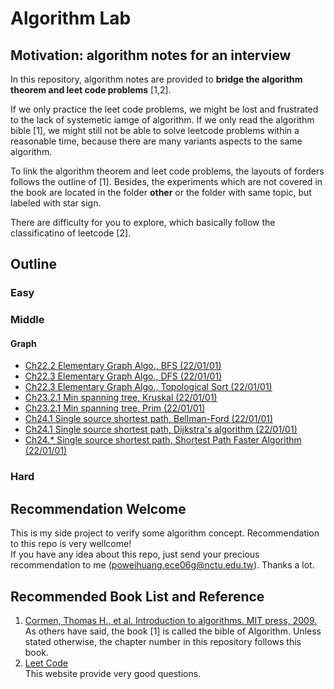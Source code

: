 ﻿# Algorithm Lab

## Motivation: algorithm notes for an interview
In this repository, algorithm notes are provided to **bridge the algorithm theorem and leet code problems** [1,2].

If we only practice the leet code problems, we might be lost and frustrated to the lack of systemetic iamge of algorithm.
If we only read the algorithm bible [1], we might still not be able to solve leetcode problems within a reasonable time, because there are many variants aspects to the same algorithm. 

To link the algorithm theorem and leet code problems, the layouts of forders follows the outline of [1]. Besides, the experiments which are not covered in the book are located in the folder **other** or the folder with same topic, but labeled with star sign.

There are difficulty for you to explore, which basically follow the classificatino of leetcode [2].

## Outline  

### Easy


### Middle
#### Graph
- [Ch22.2 Elementary Graph Algo., BFS (22/01/01)](/Ch24_single_source_shortest_paths/1_middle_Bellman_Ford)  
- [Ch22.3 Elementary Graph Algo., DFS (22/01/01)](/Ch24_single_source_shortest_paths/1_middle_Bellman_Ford)  
- [Ch22.3 Elementary Graph Algo., Topological Sort (22/01/01)](/Ch24_single_source_shortest_paths/1_middle_Bellman_Ford)  
- [Ch23.2.1 Min spanning tree, Kruskal (22/01/01)](/Ch24_single_source_shortest_paths/1_middle_Bellman_Ford)  
- [Ch23.2.1 Min spanning tree, Prim (22/01/01)](/Ch24_single_source_shortest_paths/1_middle_Bellman_Ford)  
- [Ch24.1 Single source shortest path, Bellman-Ford (22/01/01)](/Ch24_single_source_shortest_paths/1_middle_Bellman_Ford)  
- [Ch24.1 Single source shortest path, Dijkstra's algorithm (22/01/01)](/Ch24_single_source_shortest_paths/1_middle_Dikstra)  
- [Ch24.* Single source shortest path, Shortest Path Faster Algorithm (22/01/01)](/Ch24_single_source_shortest_paths/other_middle_SPFA)  


### Hard  


## Recommendation Welcome
This is my side project to verify some algorithm concept. Recommendation to this repo is very wellcome!  
If you have any idea about this repo, just send your precious recommendation to me (poweihuang.ece06g@nctu.edu.tw). Thanks a lot.

## Recommended Book List and Reference


1. [Cormen, Thomas H., et al. Introduction to algorithms. MIT press, 2009.](https://edutechlearners.com/download/Introduction_to_algorithms-3rd%20Edition.pdf)  
As others have said, the book [1] is called the bible of Algorithm. Unless stated otherwise, the chapter number in this repository follows this book.
2. [Leet Code](https://leetcode.com/)  
This website provide very good questions.